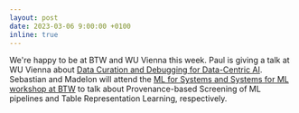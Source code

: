 ```yaml
---
layout: post
date: 2023-03-06 9:00:00 +0100
inline: true
---
```


We're happy to be at BTW and WU Vienna this week. Paul is giving a talk at WU Vienna about [Data Curation and Debugging for Data-Centric AI](https://www.wu.ac.at/en/dpkm/news-details/detail/guest-talk-paul-groth-data-curation-and-debugging-for-data-centric-ai/). Sebastian and Madelon will attend the [ML for Systems and Systems for ML workshop at BTW](https://sites.google.com/view/btw-2023-tud/program/workshops/w1-ml-for-systems-and-systems-for-ml) to talk about Provenance-based Screening of ML pipelines and Table Representation Learning, respectively.
